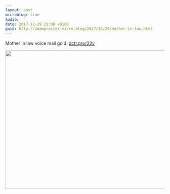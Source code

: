 ```yaml
---
layout: post
microblog: true
audio: 
date: 2017-12-29 21:08 +0100
guid: http://adamprocter.micro.blog/2017/12/29/mother-in-law.html
---
```

Mother in law voice mail gold. [dctr.pro/22v](http://dctr.pro/22v)

<img src="http://discursive.adamprocter.co.uk/uploads/2017/567a39be3a.jpg" width="600" height="436" />
